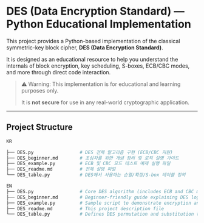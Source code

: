 # DES (Data Encryption Standard) — Python Educational Implementation

This project provides a Python-based implementation of the classical symmetric-key block cipher, **DES (Data Encryption Standard)**.

It is designed as an educational resource to help you understand the internals of block encryption, key scheduling, S-boxes, ECB/CBC modes, and more through direct code interaction.

> ⚠️ Warning: This implementation is for educational and learning purposes only.
> 
> 
> It is **not secure** for use in any real-world cryptographic application.
> 

---

## Project Structure

```bash
KR

├── DES.py                 # DES 전체 알고리즘 구현 (ECB/CBC 지원)
├── DES_beginner.md        # 초심자를 위한 개념 정리 및 로직 설명 가이드
├── DES_example.py         # ECB 및 CBC 모드 테스트 예제 실행 파일
├── DES_readme.md          # 전체 설명 파일
└── DES_table.py           # DES에서 사용하는 순열/확장/S-box 테이블 정의

EN
├── DES.py                 # Core DES algorithm (includes ECB and CBC modes)
├── DES_beginner.md        # Beginner-friendly guide explaining DES logic step by step
├── DES_example.py         # Sample script to demonstrate encryption and decryption
├── DES_readme.md          # This project description file
└── DES_table.py           # Defines DES permutation and substitution tables
```
